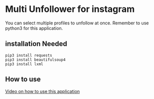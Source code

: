 # Multi Unfollower for instagram
You can select multiple profiles to unfollow at once. Remember to use python3 for this application.
## installation Needed
```
pip3 install requests
pip3 install beautifulsoup4
pip3 install lxml
```
## How to use
[Video on how to use this application](https://youtu.be/ZoDcoK-Pypk)

